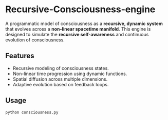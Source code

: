# Recursive-Consciousness-engine
A programmatic model of consciousness as a **recursive, dynamic system** that evolves across a **non-linear spacetime manifold**. This engine is designed to simulate the **recursive self-awareness** and continuous evolution of consciousness.

## Features
- Recursive modeling of consciousness states.
- Non-linear time progression using dynamic functions.
- Spatial diffusion across multiple dimensions.
- Adaptive evolution based on feedback loops.

## Usage

```bash
python consciousness.py
